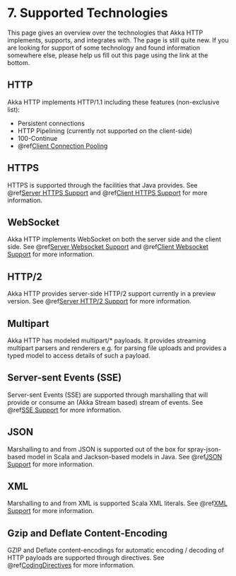 # 7. Supported Technologies

This page gives an overview over the technologies that Akka HTTP implements, supports, and integrates with. The page is
still quite new. If you are looking for support of some technology and found information somewhere else, please help us fill
out this page using the link at the bottom.

## HTTP

Akka HTTP implements HTTP/1.1 including these features (non-exclusive list):

 * Persistent connections
 * HTTP Pipelining (currently not supported on the client-side)
 * 100-Continue
 * @ref[Client Connection Pooling](client-side/request-level.md)

## HTTPS

HTTPS is supported through the facilities that Java provides. See @ref[Server HTTPS Support](server-side/server-https-support.md)
and @ref[Client HTTPS Support](client-side/client-https-support.md) for more information.

## WebSocket

Akka HTTP implements WebSocket on both the server side and the client side. See @ref[Server Websocket Support](server-side/websocket-support.md)
and @ref[Client Websocket Support](client-side/websocket-support.md) for more information.

## HTTP/2

Akka HTTP provides server-side HTTP/2 support currently in a preview version. See @ref[Server HTTP/2 Support](server-side/http2.md)
for more information.

## Multipart

Akka HTTP has modeled multipart/* payloads. It provides streaming multipart parsers and renderers e.g. for parsing
file uploads and provides a typed model to access details of such a payload.

## Server-sent Events (SSE)

Server-sent Events (SSE) are supported through marshalling that will provide or consume an (Akka Stream based) stream of
events. See @ref[SSE Support](common/sse-support.md) for more information.

## JSON

Marshalling to and from JSON is supported out of the box for spray-json-based model in Scala and Jackson-based models in
Java. See @ref[JSON Support](common/json-support.md) for more information.

## XML

Marshalling to and from XML is supported Scala XML literals. See @ref[XML Support](common/xml-support.md) for more information.


## Gzip and Deflate Content-Encoding

GZIP and Deflate content-encodings for automatic encoding / decoding of HTTP payloads are supported through directives.
See @ref[CodingDirectives](routing-dsl/directives/coding-directives/index.md) for more information.